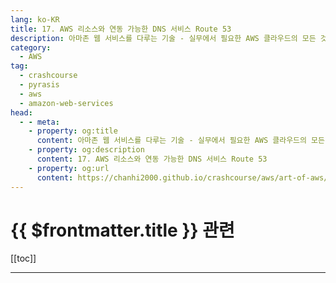```yaml
---
lang: ko-KR
title: 17. AWS 리소스와 연동 가능한 DNS 서비스 Route 53
description: 아마존 웹 서비스를 다루는 기술 - 실무에서 필요한 AWS 클라우드의 모든 것! > 17. AWS 리소스와 연동 가능한 DNS 서비스 Route 53
category:
  - AWS
tag: 
  - crashcourse
  - pyrasis
  - aws 
  - amazon-web-services
head:
  - - meta:
    - property: og:title
      content: 아마존 웹 서비스를 다루는 기술 - 실무에서 필요한 AWS 클라우드의 모든 것! > 17. AWS 리소스와 연동 가능한 DNS 서비스 Route 53
    - property: og:description
      content: 17. AWS 리소스와 연동 가능한 DNS 서비스 Route 53
    - property: og:url
      content: https://chanhi2000.github.io/crashcourse/aws/art-of-aws/17.html
---
```


# {{ $frontmatter.title }} 관련

[[toc]]

---

<TagLinks />